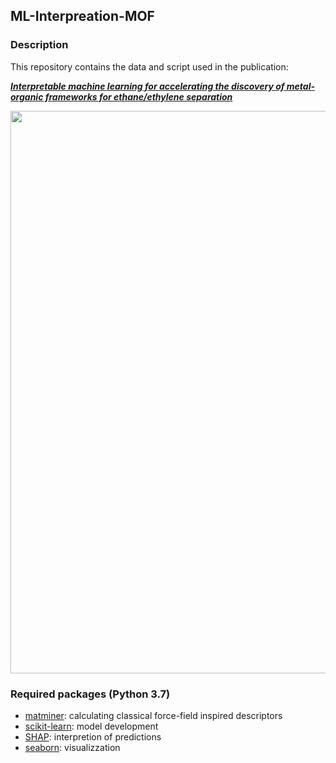 ## ML-Interpreation-MOF

### Description

This repository contains the data and script used in the publication:

**_[Interpretable machine learning for accelerating the discovery of metal-organic frameworks for ethane/ethylene separation](https://doi.org/10.1016/j.cej.2022.136651)_**

<img src="https://repository-images.githubusercontent.com/509028386/90c15d12-eb29-400f-adf1-d773bb5dd3bb" width="900">

### Required packages (Python 3.7)
* [matminer](https://matminer.readthedocs.io/en/latest/): calculating classical force-field inspired descriptors 
* [scikit-learn](https://scikit-learn.org/stable/): model development
* [SHAP](https://shap.readthedocs.io/en/latest/index.html): interpretion of predictions
* [seaborn](https://seaborn.pydata.org/): visualizzation
